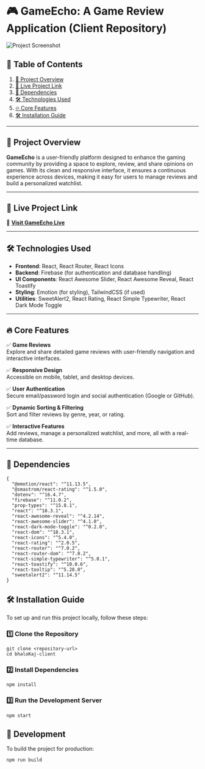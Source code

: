 # 🎮 GameEcho: A Game Review Application (Client Repository)

![Project Screenshot](https://i.ibb.co.com/tw676Yv6/Screenshot-2025-02-05-195452.png)

## 📖 Table of Contents
1. [📜 Project Overview](#-project-overview)
2. [🚀 Live Project Link](#-live-project-link)
3. [🔑 Dependencies](#-dependencies)
4. [🛠️ Technologies Used](#-technologies-used)
5. [🔥 Core Features](#-core-features)
6. [🛠️ Installation Guide](#-installation-guide)


---

## 📜 Project Overview
**GameEcho** is a user-friendly platform designed to enhance the gaming community by providing a space to explore, review, and share opinions on games. With its clean and responsive interface, it ensures a continuous experience across devices, making it easy for users to manage reviews and build a personalized watchlist.

---

## 🚀 Live Project Link
🔗 **[Visit GameEcho Live](https://gameecho-ca02a.web.app/)**

---

## 🛠️ Technologies Used
- **Frontend**: React, React Router, React Icons
- **Backend**: Firebase (for authentication and database handling)
- **UI Components**: React Awesome Slider, React Awesome Reveal, React Toastify
- **Styling**: Emotion (for styling), TailwindCSS (if used)
- **Utilities**: SweetAlert2, React Rating, React Simple Typewriter, React Dark Mode Toggle

---
## 🔥 Core Features
✅ **Game Reviews**  
Explore and share detailed game reviews with user-friendly navigation and interactive interfaces.

✅ **Responsive Design**  
Accessible on mobile, tablet, and desktop devices.

✅ **User Authentication**  
Secure email/password login and social authentication (Google or GitHub).

✅ **Dynamic Sorting & Filtering**  
Sort and filter reviews by genre, year, or rating.

✅ **Interactive Features**  
Add reviews, manage a personalized watchlist, and more, all with a real-time database.

---

## 🔑 Dependencies

```
{
  "@emotion/react": "^11.13.5",
  "@smastrom/react-rating": "^1.5.0",
  "dotenv": "^16.4.7",
  "firebase": "^11.0.2",
  "prop-types": "^15.8.1",
  "react": "^18.3.1",
  "react-awesome-reveal": "^4.2.14",
  "react-awesome-slider": "^4.1.0",
  "react-dark-mode-toggle": "^0.2.0",
  "react-dom": "^18.3.1",
  "react-icons": "^5.4.0",
  "react-rating": "^2.0.5",
  "react-router": "^7.0.2",
  "react-router-dom": "^7.0.2",
  "react-simple-typewriter": "^5.0.1",
  "react-toastify": "^10.0.6",
  "react-tooltip": "^5.28.0",
  "sweetalert2": "^11.14.5"
}
```
## 🛠️ Installation Guide
To set up and run this project locally, follow these steps:

### **1️⃣ Clone the Repository**
```
git clone <repository-url>
cd bhaloKaj-client
```
### **2️⃣ Install Dependencies**
```
npm install
```
### **3️⃣ Run the Development Server**
```
npm start
```
## 🔧 Development
To build the project for production:
```
npm run build
```


